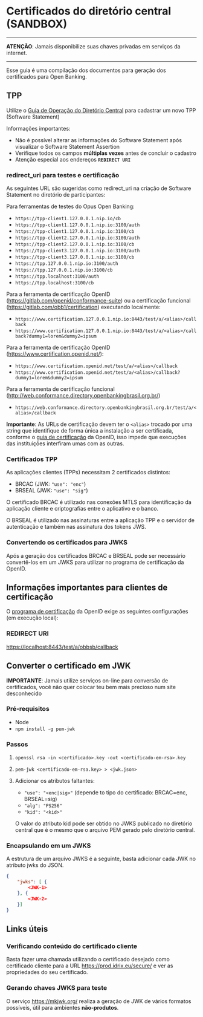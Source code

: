# Certificados do diretório central (SANDBOX)

***

**ATENÇÃO**: Jamais disponibilize suas chaves privadas em serviços da internet.

***

Esse guia é uma compilação dos documentos para geração dos certificados para Open Banking.

## TPP

Utilize o [Guia de Operação do Diretório Central](https://openbanking-brasil.github.io/areadesenvolvedor/documents/OpenBanking-Guia_Operacao_Diretorio_Central.pdf) para cadastrar um novo TPP (Software Statement)

Informações importantes:

- Não é possível alterar as informações do Software Statement após visualizar o Software Statement Assertion
- Verifique todos os campos **múltiplas vezes** antes de concluir o cadastro
- Atenção especial aos endereços **`REDIRECT URI`**

### redirect_uri para testes e certificação

As seguintes URL são sugeridas como redirect_uri na criação de Software
Statement no diretório de participantes:

Para ferramentas de testes do Opus Open Banking:

- `https://tpp-client1.127.0.0.1.nip.io/cb`
- `https://tpp-client1.127.0.0.1.nip.io:3100/auth`
- `https://tpp-client1.127.0.0.1.nip.io:3100/cb`
- `https://tpp-client2.127.0.0.1.nip.io:3100/auth`
- `https://tpp-client2.127.0.0.1.nip.io:3100/cb`
- `https://tpp-client3.127.0.0.1.nip.io:3100/auth`
- `https://tpp-client3.127.0.0.1.nip.io:3100/cb`
- `https://tpp.127.0.0.1.nip.io:3100/auth`
- `https://tpp.127.0.0.1.nip.io:3100/cb`
- `https://tpp.localhost:3100/auth`
- `https://tpp.localhost:3100/cb`

Para a ferramenta de certificação OpenID (<https://gitlab.com/openid/conformance-suite>)
ou a certificação funcional (<https://gitlab.com/obb1/certification>)
executando localmente:

- `https://www.certification.127.0.0.1.nip.io:8443/test/a/<alias>/callback` 
- `https://www.certification.127.0.0.1.nip.io:8443/test/a/<alias>/callback?dummy1=lorem&dummy2=ipsum`

Para a ferramenta de certificação OpenID (<https://www.certification.openid.net/>):

- `https://www.certification.openid.net/test/a/<alias>/callback`
- `https://www.certification.openid.net/test/a/<alias>/callback?dummy1=lorem&dummy2=ipsum`

Para a ferramenta de certificação funcional (<http://web.conformance.directory.openbankingbrasil.org.br/>)

- `https://web.conformance.directory.openbankingbrasil.org.br/test/a/<alias>/callback`

**Importante**: As URLs de certificação devem ter o `<alias>` trocado por uma
string que identifique de forma única a instalação a ser certificada, conforme
o [guia de certificação](https://openid.net/certification/connect_op_testing/#:~:text=You%20must%20select%20an%20%E2%80%9CALIAS%E2%80%9D%20to%20use)
da OpenID, isso impede que execuções das instituições interfiram umas com
as outras.

### Certificados TPP

As aplicações clientes (TPPs) necessitam 2 certificados distintos:

- BRCAC (JWK: `"use": "enc"`)
- BRSEAL (JWK: `"use": "sig"`)

O certificado BRCAC é utilizado nas conexões MTLS para identificação da aplicação cliente e criptografias entre o aplicativo e o banco.

O BRSEAL é utilizado nas assinaturas entre a aplicação TPP e o servidor de autenticação e também nas  assinatura dos tokens JWS.

### Convertendo os certificados para JWKS

Após a geração dos certificados BRCAC e BRSEAL pode ser necessário convertê-los em um JWKS para utilizar no programa de certificação da OpenID.

## Informações importantes para clientes de certificação

O [programa de certificação](https://gitlab.com/openid/conformance-suite) da OpenID exige as seguintes configurações (em execução local):

### REDIRECT URI

<https://localhost:8443/test/a/obbsb/callback>

## Converter o certificado em JWK

**IMPORTANTE**: Jamais utilize serviços on-line para conversão de certificados, você não quer colocar teu bem mais precioso num site desconhecido

### Pré-requisitos

- Node
- `npm install -g pem-jwk`
  
### Passos

1. `openssl rsa -in <certificado>.key -out <certificado-em-rsa>.key`
2. `pem-jwk <certificado-em-rsa.key> > <jwk.json>`
3. Adicionar os atributos faltantes:
   - `"use": "<enc|sig>"` (depende to tipo do certificado: BRCAC=enc, BRSEAL=sig)
   - `"alg": "PS256"` 
   - `"kid": "<kid>"`

    O valor do atributo kid pode ser obtido no JWKS publicado no diretório central que é o mesmo que o arquivo PEM gerado pelo diretório central.

### Encapsulando em um JWKS

A estrutura de um arquivo JWKS é a seguinte, basta adicionar cada JWK no atributo jwks do JSON.

```JSON
{ 
    "jwks": [ {
        <JWK-1>
    }, {
        <JWK-2>
    }]
}
```

## Links úteis

### Verificando conteúdo do certificado cliente

Basta fazer uma chamada utilizando o certificado desejado como certificado cliente
para a URL <https://prod.idrix.eu/secure/> e ver as propriedades do seu certificado.

### Gerando chaves JWKS para teste

O serviço <https://mkjwk.org/> realiza a geração de JWK de vários formatos
possíveis, útil para ambientes **não-produtos**.
